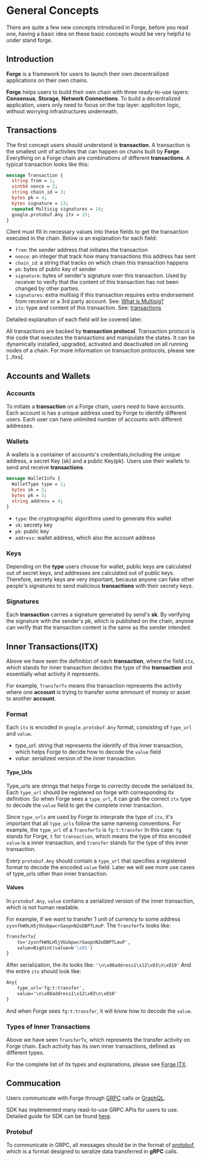 # General Concepts

There are quite a few new concepts introduced in Forge, before you read one, having a basic idea on these basic concepts would be very helpful to under stand forge.

## Introduction

**Forge** is a framework for users to launch their own decentrailized applications on their own chains.

**Forge** helps users to build their own chain with three ready-to-use layers: **Consensus**, **Storage**, **Network Connections**. To build a decentralized application, users only need to focus on the top layer: appliciton logic, without worrying infrastructures underneath.

## Transactions

The first concept users should understand is **transaction**. A transaction is the smallest unit of activites that can happen on chains built by **Forge**. Everything on a Forge chain are combinations of different **transactions**. A typical transaction looks like this:

```protobuf
message Transaction {
  string from = 1;
  uint64 nonce = 2;
  string chain_id = 3;
  bytes pk = 4;
  bytes signature = 13;
  repeated Multisig signatures = 14;
  google.protobuf.Any itx = 15;
}
```

Client must fill in necessary values into these fields to get the transaction executed in the chain. Below is an explanation for each field:

* `from`: the sender address that initiates the transaction
* `nonce`: an integer that track how many transactions this address has sent
* `chain_id`: a string that tracks on which chain this transaction happens
* `pk`: bytes of public key of sender
* `signature`: bytes of sender's signature over this transaction. Used by   receiver to verify that the content of this transaction has not been changed by other parties.
* `signatures`: extra multisig if this transaction requires extra endorsement from receiver or a 3rd party account. See: [What is Multisig?](../arch/multisig)
* `itx`: type and content of this transaction. See: [transactions](../txs)

Detailed explanation of each field will be covered later.

All transactions are backed by **transaction protocol**. Transaction protocol is the code that executes the transactions and manipulate the states. It can be dynamically installed, upgraded, activated and deactivated on all running nodes of a chain. For more information on transaction protocols, please see [../txs].

## Accounts and Wallets

### Accounts

To initiate a **transaction** on a Forge chain, users need to have accounts. Each account is has a unique address used by Forge to identify different users. Each user can have unlimited number of accounts with different addresses.

### Wallets

A wallets is a container of accounts's credentials,including the unique address, a secret Key (sk) and a public Key(pk). Users use their wallets to send and receive **transactions**.

```protobuf
message WalletInfo {
  WalletType type = 1;
  bytes sk = 2;
  bytes pk = 3;
  string address = 4;
}
```
* `type`: the cryptographic algorithms used to generate this wallet
* `sk`: secrety key
* `pk`: public key
* `address`: wallet address, which also the account address

### Keys

Depending on the **type** users choose for wallet, public keys are calculated out of secret keys, and addresses are calculated out of public keys. Therefore, secrety keys are very important, because anyone can fake other people's signatures to send malicious **transactions** with their secrety keys.

### Signatures

Each **transaction** carries a signature generated by send's **sk**. By verifying the signature with the sender's pk, which is published on the chain, anyone can verify that the transaction content is the same as the sender intended.

## Inner Transactions(ITX)

Above we have seen the definition of each **transaction**, where the field `itx`, which stands for inner transaction decides the type of the **transaction** and essentially what activity it represents.

For example, `TransferTx` means this transaction represents the activity where one **account** is trying to transfer some ammount of money or asset to another **account**.

### Format

Each `itx` is encoded in `google.protobuf.Any` format, consisting of `type_url` and `value`.
* _type_url_: string that represents the identify of this inner transaction, which helps Forge to decide how to decode the `value` field
* _value_: serialized version of the inner transaction.

#### Type_Urls

Type_urls are strings that helps Forge to correctly decode the serialized itx. Each `type_url` should be registered on forge with corresponding itx definition. So when Forge sees a `type_url`, it can grab the correct `itx` type to decode the `value` field to get the complete inner transaction.

Since `type_urls` are used by Forge to interprate the type of `itx`, it's important that all `type_urls` follow the same nameing conventions. For example, the `type_url` of a `TransferTx` is
    ```fg:t:transfer```
In this case: `fg` stands for Forge, `t` for `transaction`, which means the type of this encoded `value` is a inner transaction, and `transfer` stands for the type of this inner transaction.

Every `protobuf.Any` should contain a `type_url` that specifies a registered format to decode the encoded `value` field. Later we will see more use cases of type_urls other than inner transaction.

#### Values

In `protobuf.Any`, `value` contains a serialized version of the inner transaction, which is not human readable.

For example, if we want to transfer 1 unit of currency to some address `zysnfkW9LH5jVUubpwcrGaopnN2oDBPTLmuP`. The `TransferTx` looks like:
```protobuf
TransferTx{
    to='zysnfkW9LH5jVUubpwcrGaopnN2oDBPTLmuP',
    value=BigUint(value=b'\x01')
}
```
After serialization, the itx looks like:
```'\n\x08address1\x12\x03\n\x010'```
And the entire `itx` should look like:
```protobuf
Any{
    type_url='fg:t:transfer',
    value='\n\x08address1\x12\x03\n\x010'
}
```

And when Forge sees `fg:t:transfer`, it will know how to decode the `value`.

### Types of Inner Transactions

Above we have seen `TransferTx`, which represents the transfer activity on Forge chain. Each activity has its own inner transactions, defined as different types.

For the complete list of itx types and explanations, please see [Forge ITX](/txs).

## Commucation

Users communicate with Forge through [GRPC](https://grpc.io/docs/) calls or [GraphQL](https://graphql.org/learn/).

SDK has implemented many read-to-use GRPC APIs for users to use. Detailed guide for SDK can be found [here](../sdk/).

### Protobuf

To communicate in GRPC, all messages should be in the format of [protobuf](https://developers.google.com/protocol-buffers/), which is a format designed to seralize data transferred in **gRPC** calls.
